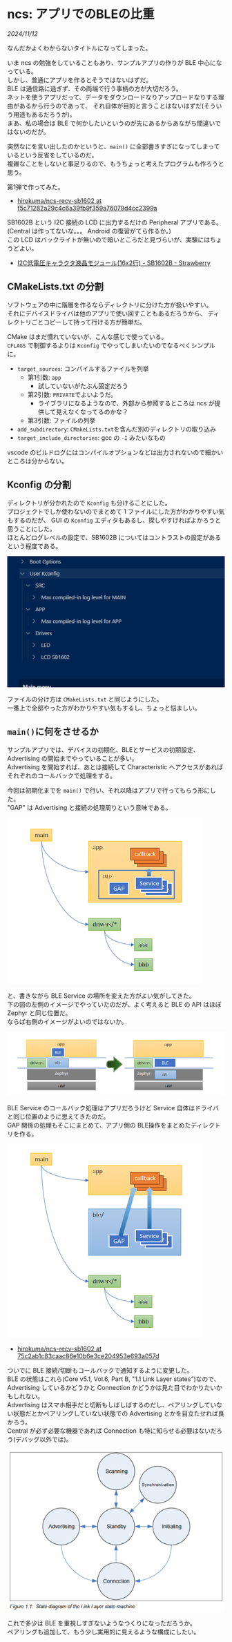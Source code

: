 # ncs: アプリでのBLEの比重

_2024/11/12_

なんだかよくわからないタイトルになってしまった。

いま ncs の勉強をしていることもあり、サンプルアプリの作りが BLE 中心になっている。  
しかし、普通にアプリを作るとそうではないはずだ。  
BLE は通信路に過ぎず、その両端で行う事柄の方が大切だろう。  
ネットを使うアプリだって、データをダウンロードなりアップロードなりする理由があるから行うのであって、
それ自体が目的と言うことはないはずだ(そういう用途もあるだろうが)。  
まあ、私の場合は BLE で何かしたいというのが先にあるからあながち間違いではないのだが。

突然なにを言い出したのかというと、`main()` に全部書きすぎになってしまっているという反省をしているのだ。  
複雑なことをしないと事足りるので、もうちょっと考えたプログラムも作ろうと思う。

第1弾で作ってみた。

* [hirokuma/ncs-recv-sb1602 at f5c71282a29c4c6a39fb9f359a76079d4cc2399a](https://github.com/hirokuma/ncs-recv-sb1602/tree/f5c71282a29c4c6a39fb9f359a76079d4cc2399a)

SB1602B という I2C 接続の LCD に出力するだけの Peripheral アプリである。  
(Central は作ってないな。。。 Android の復習がてら作るか。)  
この LCD はバックライトが無いので暗いところだと見づらいが、実験にはちょうどよい。

* [I2C低電圧キャラクタ液晶モジュール(16x2行) - SB1602B - Strawberry](https://strawberry-linux.com/catalog/items?code=27001)

## CMakeLists.txt の分割

ソフトウェアの中に階層を作るならディレクトリに分けた方が扱いやすい。  
それにデバイスドライバは他のアプリで使い回すこともあるだろうから、
ディレクトリごとコピーして持って行ける方が簡単だ。

CMake はまだ慣れていないが、こんな感じで使っている。  
`CFLAGS` で制御するよりは `Kconfig` でやってしまいたいのでなるべくシンプルに。

* `target_sources`: コンパイルするファイルを列挙
  * 第1引数: `app`
    * 試していないがたぶん固定だろう
  * 第2引数: `PRIVATE`でよいようだ。
    * ライブラリになるようなので、外部から参照するところは ncs が提供して見えなくなってるのかな？
  * 第3引数: ファイルの列挙
* `add_subdirectory`: `CMakeLists.txt`を含んだ別のディレクトリの取り込み
* `target_include_directories`: gcc の `-I` みたいなもの

vscode のビルドログにはコンパイルオプションなどは出力されないので細かいところは分からない。

## Kconfig の分割

ディレクトリが分かれたので `Kconfig` も分けることにした。  
プロジェクトでしか使わないのでまとめて 1 ファイルにした方がわかりやすい気もするのだが、
GUI の `Kconfig` エディタもあるし、探しやすければよかろうと思うことにした。  
ほとんどログレベルの設定で、SB1602B についてはコントラストの設定があるという程度である。

![image](20241112a-1.png)

ファイルの分け方は `CMakeLists.txt` と同じようにした。  
一番上で全部やった方がわかりやすい気もするし、ちょっと悩ましい。

## `main()`に何をさせるか

サンプルアプリでは、デバイスの初期化、BLEとサービスの初期設定、Advertising の開始までやっていることが多い。  
Advertising を開始すれば、あとは接続して Characteristic へアクセスがあればそれぞれのコールバックで処理をする。

今回は初期化までを `main()` で行い、それ以降はアプリで行ってもらう形にした。  
"GAP" は Advertising と接続の処理周りという意味である。

![image](20241112a-2.png)

と、書きながら BLE Service の場所を変えた方がよい気がしてきた。  
下の図の左側のイメージでやっていたのだが、よく考えると BLE の API はほぼ Zephyr と同じ位置だ。  
ならば右側のイメージがよいのではないか。

![image](20241112a-3.png)

BLE Service のコールバック処理はアプリだろうけど Service 自体はドライバと同じ位置のように思えてきたのだ。  
GAP 関係の処理もそこにまとめて、アプリ側の BLE操作をまとめたディレクトリを作る。

![image](20241112a-4.png)

* [hirokuma/ncs-recv-sb1602 at 75c2ab1c83caac86e10b6e3ce204953e693a057d](https://github.com/hirokuma/ncs-recv-sb1602/tree/75c2ab1c83caac86e10b6e3ce204953e693a057d)

ついでに BLE 接続/切断もコールバックで通知するように変更した。  
BLE の状態はこれら(Core v5.1, Vol.6, Part B, "1.1 Link Layer states")なので、Advertising しているかどうかと Connection かどうかは見た目でわかりたいかもしれない。  
Advertising はスマホ相手だと切断もしばしばするのだし、ペアリングしていない状態だとかペアリングしていない状態での Advertising とかを目立たせれば良かろう。  
Central が必ず必要な機器であれば Connection も特に知らせる必要はないだろう(デバッグ以外では)。

![image](20241112a-5.png)

これで多少は BLE を重視しすぎないようなつくりになっただろうか。  
ペアリングも追加して、もう少し実用的に見えるような構成にしたい。
